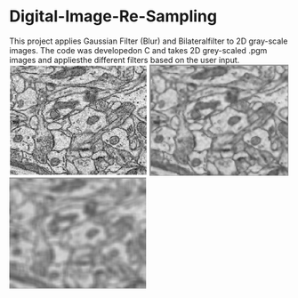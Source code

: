# Digital-Image-Re-Sampling
This project applies Gaussian Filter (Blur) and Bilateralfilter to 2D gray-scale images. The code was developedon C and takes 2D grey-scaled .pgm images and appliesthe different filters based on the user input.<br />
<img src="figures/test-image.png" height="200">
<img src="figures/tes-imgOut_B_w5_s10_r100.png" height="200">
<img src="figures/tes-imgOut_G_w10_s5.png" height="200">
